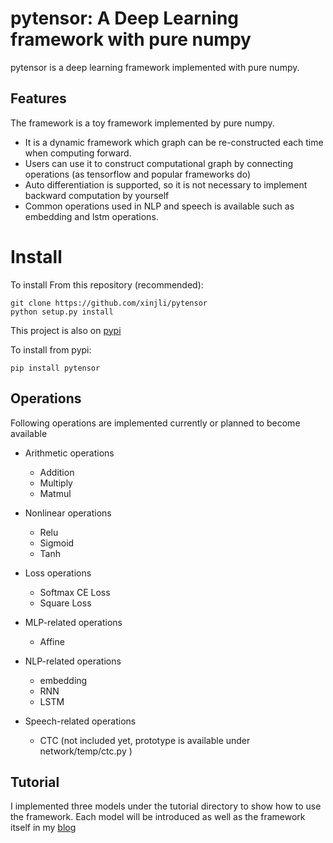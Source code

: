 # pytensor: A Deep Learning framework with pure numpy

pytensor is a deep learning framework implemented with pure numpy.


## Features

The framework is a toy framework implemented by pure numpy.

* It is a dynamic framework which graph can be re-constructed each time when computing forward.
* Users can use it to construct computational graph by connecting operations (as tensorflow and popular frameworks do)
* Auto differentiation is supported, so it is not necessary to implement backward computation by yourself
* Common operations used in NLP and speech is available such as embedding and lstm operations.  

# Install

To install From this repository (recommended):

	git clone https://github.com/xinjli/pytensor
	python setup.py install

This project is also on [pypi](https://pypi.python.org/pypi/pytensor>)

To install from pypi:

	pip install pytensor


## Operations

Following operations are implemented currently or planned to become available

* Arithmetic operations
  * Addition
  * Multiply
  * Matmul

* Nonlinear operations
  * Relu
  * Sigmoid
  * Tanh
  
* Loss operations
  * Softmax CE Loss 
  * Square Loss

* MLP-related operations
  * Affine
  
* NLP-related operations
  * embedding
  * RNN
  * LSTM
  
* Speech-related operations
  * CTC (not included yet, prototype is available under network/temp/ctc.py ) 
  
 
## Tutorial

I implemented three models under the tutorial directory to show how to use the framework.
Each model will be introduced as well as the framework itself in my [blog](http://www.xinjianl.com)


 
 





